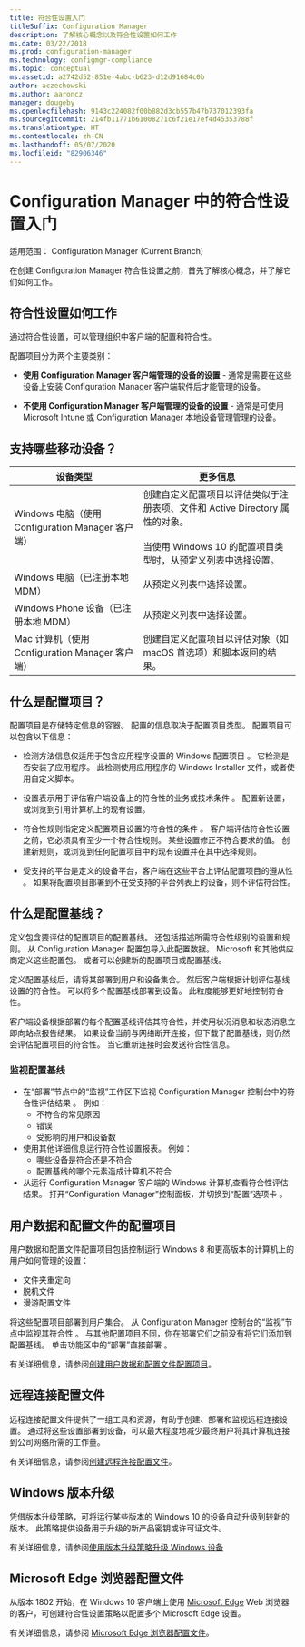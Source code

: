 ```yaml
---
title: 符合性设置入门
titleSuffix: Configuration Manager
description: 了解核心概念以及符合性设置如何工作
ms.date: 03/22/2018
ms.prod: configuration-manager
ms.technology: configmgr-compliance
ms.topic: conceptual
ms.assetid: a2742d52-851e-4abc-b623-d12d91684c0b
author: aczechowski
ms.author: aaroncz
manager: dougeby
ms.openlocfilehash: 9143c224082f00b882d3cb557b47b737012393fa
ms.sourcegitcommit: 214fb11771b61008271c6f21e17ef4d45353788f
ms.translationtype: HT
ms.contentlocale: zh-CN
ms.lasthandoff: 05/07/2020
ms.locfileid: "82906346"
---
```

# <a name="get-started-with-compliance-settings-in-configuration-manager"></a>Configuration Manager 中的符合性设置入门

适用范围：  Configuration Manager (Current Branch)

在创建 Configuration Manager 符合性设置之前，首先了解核心概念，并了解它们如何工作。  



## <a name="how-compliance-settings-work"></a>符合性设置如何工作  
通过符合性设置，可以管理组织中客户端的配置和符合性。  

配置项目分为两个主要类别：  

- **使用 Configuration Manager 客户端管理的设备的设置** - 通常是需要在这些设备上安装 Configuration Manager 客户端软件后才能管理的设备。  

- **不使用 Configuration Manager 客户端管理的设备的设置** - 通常是可使用 Microsoft Intune 或 Configuration Manager 本地设备管理管理的设备。  



## <a name="what-devices-are-supported"></a>支持哪些移动设备？  

| 设备类型 | 更多信息 |  
|------------|----------------------|  
| Windows 电脑（使用 Configuration Manager 客户端） | 创建自定义配置项目以评估类似于注册表项、文件和 Active Directory 属性的对象。<br /><br /> 当使用 Windows 10 的配置项目类型时，从预定义列表中选择设置。 |  
| Windows 电脑（已注册本地 MDM） | 从预定义列表中选择设置。 |  
| Windows Phone 设备（已注册本地 MDM） | 从预定义列表中选择设置。 |  
| Mac 计算机（使用 Configuration Manager 客户端） | 创建自定义配置项目以评估对象（如 macOS 首选项）和脚本返回的结果。 |  



## <a name="what-is-a-configuration-item"></a>什么是配置项目？  
配置项目是存储特定信息的容器。 配置的信息取决于配置项目类型。 配置项目可以包含以下信息：

- 检测方法信息仅适用于包含应用程序设置的 Windows 配置项目  。 它检测是否安装了应用程序。 此检测使用应用程序的 Windows Installer 文件，或者使用自定义脚本。  

- 设置表示用于评估客户端设备上的符合性的业务或技术条件  。 配置新设置，或浏览到引用计算机上的现有设置。  

- 符合性规则指定定义配置项目设置的符合性的条件  。 客户端评估符合性设置之前，它必须具有至少一个符合性规则。 某些设置修正不符合要求的值。 创建新规则，或浏览到任何配置项目中的现有设置并在其中选择规则。  

- 受支持的平台是定义的设备平台，客户端在这些平台上评估配置项目的遵从性  。 如果将配置项目部署到不在受支持的平台列表上的设备，则不评估符合性。  



## <a name="what-is-a-configuration-baseline"></a>什么是配置基线？  
定义包含要评估的配置项目的配置基线。 还包括描述所需符合性级别的设置和规则。 从 Configuration Manager 配置包导入此配置数据。 Microsoft 和其他供应商定义这些配置包。 或者可以创建新的配置项目或配置基线。  

定义配置基线后，请将其部署到用户和设备集合。 然后客户端根据计划评估基线设置的符合性。 可以将多个配置基线部署到设备。 此粒度能够更好地控制符合性。 

客户端设备根据部署的每个配置基线评估其符合性，并使用状况消息和状态消息立即向站点报告结果。 如果设备当前与网络断开连接，但下载了配置基线，则仍然会评估配置项目的符合性。 当它重新连接时会发送符合性信息。  

### <a name="monitoring-configuration-baselines"></a>监视配置基线
- 在“部署”节点中的“监视”工作区下监视 Configuration Manager 控制台中的符合性评估结果   。 例如：
  - 不符合的常见原因
  - 错误
  - 受影响的用户和设备数
- 使用其他详细信息运行符合性设置报表。 例如：
  - 哪些设备是符合还是不符合
  - 配置基线的哪个元素造成计算机不符合
- 从运行 Configuration Manager 客户端的 Windows 计算机查看符合性评估结果。 打开“Configuration Manager”控制面板，并切换到“配置”选项卡   。  



## <a name="user-data-and-profiles-configuration-items"></a>用户数据和配置文件的配置项目  
用户数据和配置文件配置项目包括控制运行 Windows 8 和更高版本的计算机上的用户如何管理的设置：  
- 文件夹重定向
- 脱机文件
- 漫游配置文件  

将这些配置项目部署到用户集合。 从 Configuration Manager 控制台的“监视”节点中监视其符合性  。 与其他配置项目不同，你在部署它们之前没有将它们添加到配置基线。 单击功能区中的“部署”直接部署  。  

有关详细信息，请参阅[创建用户数据和配置文件配置项目](../deploy-use/create-user-data-and-profiles-configuration-items.md)。  



## <a name="remote-connection-profiles"></a>远程连接配置文件  
远程连接配置文件提供了一组工具和资源，有助于创建、部署和监视远程连接设置。 通过将这些设置部署到设备，可以最大程度地减少最终用户将其计算机连接到公司网络所需的工作量。  

有关详细信息，请参阅[创建远程连接配置文件](../deploy-use/create-remote-connection-profiles.md)。  



## <a name="windows-edition-upgrade"></a>Windows 版本升级
凭借版本升级策略，可将运行某些版本的 Windows 10 的设备自动升级到较新的版本。 此策略提供设备用于升级的新产品密钥或许可证文件。

有关详细信息，请参阅[使用版本升级策略升级 Windows 设备](../deploy-use/upgrade-windows-version.md)



## <a name="microsoft-edge-browser-profiles"></a>Microsoft Edge 浏览器配置文件
<!-- 1357310 -->
从版本 1802 开始，在 Windows 10 客户端上使用 [Microsoft Edge](https://www.microsoft.com/itpro/microsoft-edge) Web 浏览器的客户，可创建符合性设置策略以配置多个 Microsoft Edge 设置。 

有关详细信息，请参阅 [Microsoft Edge 浏览器配置文件](../deploy-use/browser-profiles.md)。

